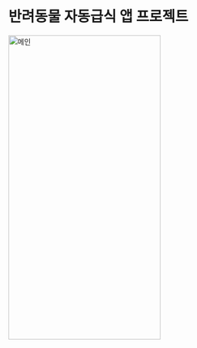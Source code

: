 # 반려동물 자동급식 앱 프로젝트

<img width="300" height="600" alt="메인" src="https://github.com/user-attachments/assets/89282ed1-b2b2-4722-885b-e09cbdf529d1" />
